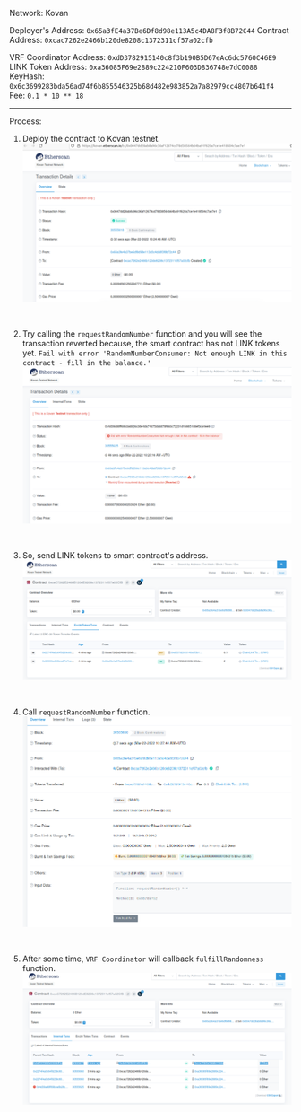 Network: Kovan

Deployer's Address: `0x65a3fE4a37Be6Df8d98e113A5c4DA8F3f8B72C44`
Contract Address: `0xcac7262e2466b120de8208c1372311cf57a02cfb`

VRF Coordinator Address: `0xdD3782915140c8f3b190B5D67eAc6dc5760C46E9`
LINK Token Address: `0xa36085F69e2889c224210F603D836748e7dC0088`
KeyHash: `0x6c3699283bda56ad74f6b855546325b68d482e983852a7a82979cc4807b641f4`
Fee: `0.1 * 10 ** 18`


----------------------

Process:
1. Deploy the contract to Kovan testnet.
![Deploy Contract](./images/1-deploy-contract.png)

<br />

2. Try calling the `requestRandomNumber` function and you will see the transaction reverted because, the smart contract has not LINK tokens yet. 
`Fail with error 'RandomNumberConsumer: Not enough LINK in this contract - fill in the balance.'`
![Error](./images/2-error-no-link-tokens.png)

<br />

3. So, send LINK tokens to smart contract's address.
![Fill Contract](./images/3-token-transfers.png)

<br />

4. Call `requestRandomNumber` function.
![Call requestRandomNumber](./images/4-requestRandomNumber.png)

<br />

5. After some time, `VRF Coordinator` will callback `fulfillRandomness` function.
![Callback to fulfillRandomness](./images/5-callback.png)

<br />